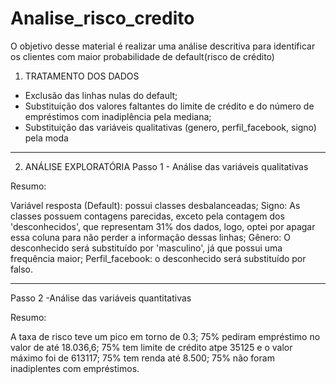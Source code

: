 # Analise_risco_credito

O objetivo desse material é realizar uma análise descritiva para identificar os clientes com maior probabilidade de default(risco de crédito)

1. TRATAMENTO DOS DADOS
  - Exclusão das linhas nulas do default;
  - Substituição dos valores faltantes do limite de crédito e do número de empréstimos com inadiplência pela mediana;
  - Substituição das variáveis qualitativas (genero, perfil_facebook, signo) pela moda

***********************************************************************************

2. ANÁLISE EXPLORATÓRIA
  Passo 1 - Análise das variáveis qualitativas

  Resumo:

  Variável resposta (Default): possui classes desbalanceadas;
  Signo: As classes possuem contagens parecidas, exceto pela contagem dos 'desconhecidos', que representam 31% dos dados, logo, optei por apagar essa coluna para não perder a informação dessas linhas;
  Gênero: O desconhecido será substituído por 'masculino', já que possui uma frequência maior;
  Perfil_facebook: o desconhecido será substituído por falso.


 ---------------


  Passo 2 -Análise das variáveis quantitativas

  Resumo:

  A taxa de risco teve um pico em torno de 0.3;
  75% pediram empréstimo no valor de até 18.036,6;
  75% tem limite de crédito atpe 35125 e o valor máximo foi de 613117;
  75% tem renda até 8.500;
  75% não foram inadiplentes com empréstimos.
